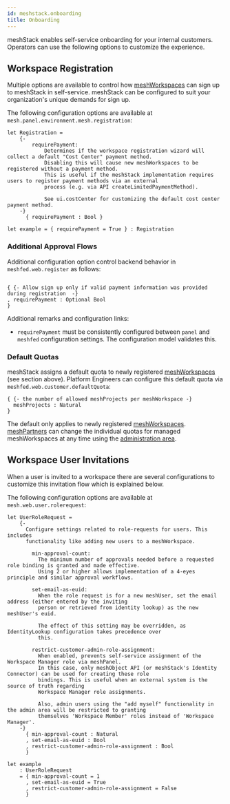 ```yaml
---
id: meshstack.onboarding
title: Onboarding
---
```


meshStack enables self-service onboarding for your internal customers. Operators can use the following options to customize the experience.

## Workspace Registration

Multiple options are available to control how [meshWorkspaces](./meshcloud.workspace.md) can sign up to meshStack in
self-service. meshStack can be configured to suit your organization's unique demands for sign up.

<!--snippet:mesh.panel.environment.mesh.registration-->

The following configuration options are available at `mesh.panel.environment.mesh.registration`:
<!--DOCUSAURUS_CODE_TABS-->
<!--Dhall Type-->
```dhall
let Registration =
    {-
        requirePayment:
            Determines if the workspace registration wizard will collect a default "Cost Center" payment method.
            Disabling this will cause new meshWorkspaces to be registered without a payment method.
            This is useful if the meshStack implementation requires users to register payment methods via an external
            process (e.g. via API createLimitedPaymentMethod).

            See ui.costCenter for customizing the default cost center payment method.
    -}
      { requirePayment : Bool }
```
<!--Example-->
```dhall
let example = { requirePayment = True } : Registration
```
<!--END_DOCUSAURUS_CODE_TABS-->

### Additional Approval Flows

Additional configuration option control backend behavior in `meshfed.web.register` as follows:

```dhall

{ {- Allow sign up only if valid payment information was provided during registration  -}
, requirePayment : Optional Bool
}
```

Additional remarks and configuration links:

- `requirePayment` must be consistently configured between `panel` and `meshfed` configuration settings. The configuration model validates this.

### Default Quotas

meshStack assigns a default quota to newly registered [meshWorkspaces](./meshcloud.workspace.md) (see section above). Platform Engineers can configure this default quota via `meshfed.web.customer.defaultQuota`:

```dhall
{ {- the number of allowed meshProjects per meshWorkspace -}
  meshProjects : Natural
}
```

The default only applies to newly registered [meshWorkspaces](./meshcloud.workspace.md). [meshPartners](./administration.index.md) can change the individual quotas for managed meshWorkspaces at any time using the [administration area](administration.workspaces.md#workspace-quota-management).


## Workspace User Invitations

When a user is invited to a workspace there are several configurations to customize this invitation flow which is explained below.


<!--snippet:mesh.web.user.rolerequest-->

The following configuration options are available at `mesh.web.user.rolerequest`:
<!--DOCUSAURUS_CODE_TABS-->
<!--Dhall Type-->
```dhall
let UserRoleRequest =
    {-
      Configure settings related to role-requests for users. This includes
      functionality like adding new users to a meshWorkspace.

        min-approval-count:
          The minimum number of approvals needed before a requested role binding is granted and made effective.
          Using 2 or higher allows implementation of a 4-eyes principle and similar approval workflows.

        set-email-as-euid:
          When the role request is for a new meshUser, set the email address (either entered by the inviting
          person or retrieved from identity lookup) as the new meshUser's euid.

          The effect of this setting may be overridden, as IdentityLookup configuration takes precedence over
          this.

        restrict-customer-admin-role-assignment:
          When enabled, prevents self-service assignment of the Workspace Manager role via meshPanel.
          In this case, only meshObject API (or meshStack's Identity Connector) can be used for creating these role
          bindings. This is useful when an external system is the source of truth regarding
          Workspace Manager role assignments.

          Also, admin users using the "add myself" functionality in the admin area will be restricted to granting
          themselves 'Workspace Member' roles instead of 'Workspace Manager'.
    -}
      { min-approval-count : Natural
      , set-email-as-euid : Bool
      , restrict-customer-admin-role-assignment : Bool
      }
```
<!--Example-->
```dhall
let example
    : UserRoleRequest
    = { min-approval-count = 1
      , set-email-as-euid = True
      , restrict-customer-admin-role-assignment = False
      }
```
<!--END_DOCUSAURUS_CODE_TABS-->
